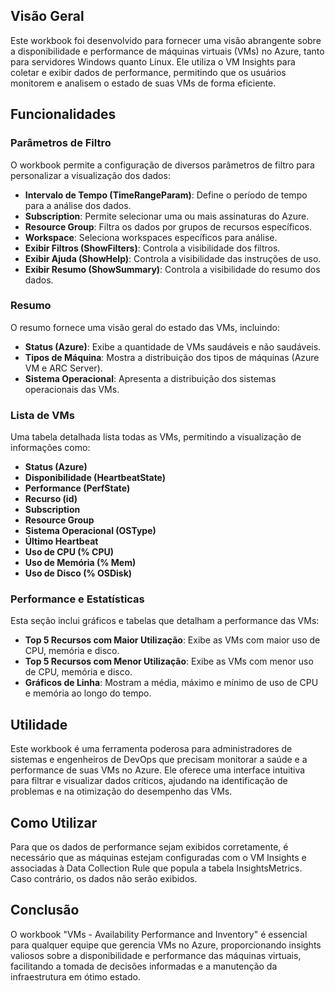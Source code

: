 ## Visão Geral

Este workbook foi desenvolvido para fornecer uma visão abrangente sobre a disponibilidade e performance de máquinas virtuais (VMs) no Azure, tanto para servidores Windows quanto Linux. Ele utiliza o VM Insights para coletar e exibir dados de performance, permitindo que os usuários monitorem e analisem o estado de suas VMs de forma eficiente.

## Funcionalidades

### Parâmetros de Filtro

O workbook permite a configuração de diversos parâmetros de filtro para personalizar a visualização dos dados:

- **Intervalo de Tempo (TimeRangeParam)**: Define o período de tempo para a análise dos dados.
- **Subscription**: Permite selecionar uma ou mais assinaturas do Azure.
- **Resource Group**: Filtra os dados por grupos de recursos específicos.
- **Workspace**: Seleciona workspaces específicos para análise.
- **Exibir Filtros (ShowFilters)**: Controla a visibilidade dos filtros.
- **Exibir Ajuda (ShowHelp)**: Controla a visibilidade das instruções de uso.
- **Exibir Resumo (ShowSummary)**: Controla a visibilidade do resumo dos dados.

### Resumo

O resumo fornece uma visão geral do estado das VMs, incluindo:

- **Status (Azure)**: Exibe a quantidade de VMs saudáveis e não saudáveis.
- **Tipos de Máquina**: Mostra a distribuição dos tipos de máquinas (Azure VM e ARC Server).
- **Sistema Operacional**: Apresenta a distribuição dos sistemas operacionais das VMs.

### Lista de VMs

Uma tabela detalhada lista todas as VMs, permitindo a visualização de informações como:

- **Status (Azure)**
- **Disponibilidade (HeartbeatState)**
- **Performance (PerfState)**
- **Recurso (id)**
- **Subscription**
- **Resource Group**
- **Sistema Operacional (OSType)**
- **Último Heartbeat**
- **Uso de CPU (% CPU)**
- **Uso de Memória (% Mem)**
- **Uso de Disco (% OSDisk)**

### Performance e Estatísticas

Esta seção inclui gráficos e tabelas que detalham a performance das VMs:

- **Top 5 Recursos com Maior Utilização**: Exibe as VMs com maior uso de CPU, memória e disco.
- **Top 5 Recursos com Menor Utilização**: Exibe as VMs com menor uso de CPU, memória e disco.
- **Gráficos de Linha**: Mostram a média, máximo e mínimo de uso de CPU e memória ao longo do tempo.

## Utilidade

Este workbook é uma ferramenta poderosa para administradores de sistemas e engenheiros de DevOps que precisam monitorar a saúde e a performance de suas VMs no Azure. Ele oferece uma interface intuitiva para filtrar e visualizar dados críticos, ajudando na identificação de problemas e na otimização do desempenho das VMs.

## Como Utilizar

Para que os dados de performance sejam exibidos corretamente, é necessário que as máquinas estejam configuradas com o VM Insights e associadas à Data Collection Rule que popula a tabela InsightsMetrics. Caso contrário, os dados não serão exibidos.

## Conclusão

O workbook "VMs - Availability Performance and Inventory" é essencial para qualquer equipe que gerencia VMs no Azure, proporcionando insights valiosos sobre a disponibilidade e performance das máquinas virtuais, facilitando a tomada de decisões informadas e a manutenção da infraestrutura em ótimo estado.